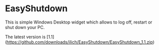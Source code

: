 EasyShutdown
============

This is simple Windows Desktop widget which allows to log off, restart or shut down your PC.

The latest version is [1.1] (https://github.com/downloads/ilich/EasyShutdown/EasyShutdown_1.1.zip)